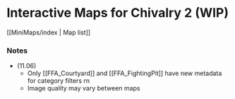 # Interactive Maps for Chivalry 2 (WIP)

[[MiniMaps/index | Map list]]

### Notes
- (11.06) 
    - Only [[FFA_Courtyard]] and [[FFA_FightingPit]] have new metadata for category filters rn
    - Image quality may vary between maps